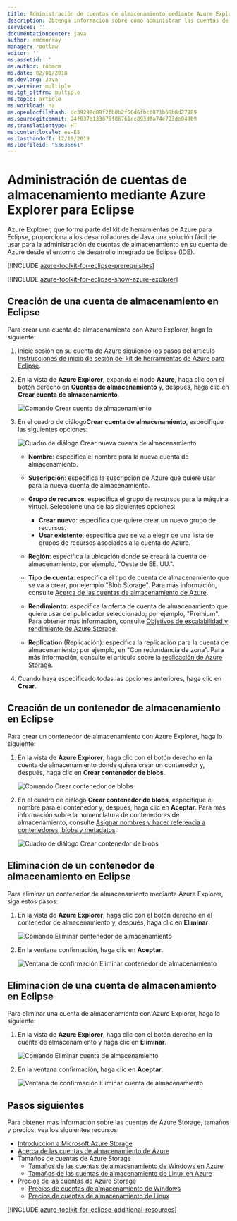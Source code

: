 ```yaml
---
title: Administración de cuentas de almacenamiento mediante Azure Explorer para Eclipse
description: Obtenga información sobre cómo administrar las cuentas de almacenamiento de Azure mediante Azure Explorer para Eclipse.
services: ''
documentationcenter: java
author: rmcmurray
manager: routlaw
editor: ''
ms.assetid: ''
ms.author: robmcm
ms.date: 02/01/2018
ms.devlang: Java
ms.service: multiple
ms.tgt_pltfrm: multiple
ms.topic: article
ms.workload: na
ms.openlocfilehash: dc39298d88f2fb0b2f56d6fbc0071b68b8d27989
ms.sourcegitcommit: 24f037d133875f86761ec893dfa74e723de040b9
ms.translationtype: HT
ms.contentlocale: es-ES
ms.lasthandoff: 12/19/2018
ms.locfileid: "53636661"
---
```

# <a name="manage-storage-accounts-by-using-the-azure-explorer-for-eclipse"></a>Administración de cuentas de almacenamiento mediante Azure Explorer para Eclipse

Azure Explorer, que forma parte del kit de herramientas de Azure para Eclipse, proporciona a los desarrolladores de Java una solución fácil de usar para la administración de cuentas de almacenamiento en su cuenta de Azure desde el entorno de desarrollo integrado de Eclipse (IDE).

[!INCLUDE [azure-toolkit-for-eclipse-prerequisites](../includes/azure-toolkit-for-eclipse-prerequisites.md)]

[!INCLUDE [azure-toolkit-for-eclipse-show-azure-explorer](../includes/azure-toolkit-for-eclipse-show-azure-explorer.md)]

## <a name="create-a-storage-account-in-eclipse"></a>Creación de una cuenta de almacenamiento en Eclipse

Para crear una cuenta de almacenamiento con Azure Explorer, haga lo siguiente:

1. Inicie sesión en su cuenta de Azure siguiendo los pasos del artículo [Instrucciones de inicio de sesión del kit de herramientas de Azure para Eclipse](https://docs.microsoft.com/java/azure/eclipse/azure-toolkit-for-eclipse-sign-in-instructions).

1. En la vista de **Azure Explorer**, expanda el nodo **Azure**, haga clic con el botón derecho en **Cuentas de almacenamiento** y, después, haga clic en **Crear cuenta de almacenamiento**.

   ![Comando Crear cuenta de almacenamiento][CS01]

1. En el cuadro de diálogo**Crear cuenta de almacenamiento**, especifique las siguientes opciones:

   ![Cuadro de diálogo Crear nueva cuenta de almacenamiento][CS02]

   * **Nombre**: especifica el nombre para la nueva cuenta de almacenamiento.

   * **Suscripción**: especifica la suscripción de Azure que quiere usar para la nueva cuenta de almacenamiento.

   * **Grupo de recursos**: especifica el grupo de recursos para la máquina virtual. Seleccione una de las siguientes opciones:
      * **Crear nuevo**: especifica que quiere crear un nuevo grupo de recursos.
      * **Usar existente**: especifica que se va a elegir de una lista de grupos de recursos asociados a la cuenta de Azure.

   * **Región**: especifica la ubicación donde se creará la cuenta de almacenamiento, por ejemplo, "Oeste de EE. UU.".

   * **Tipo de cuenta**: especifica el tipo de cuenta de almacenamiento que se va a crear, por ejemplo "Blob Storage". Para más información, consulte [Acerca de las cuentas de almacenamiento de Azure].

   * **Rendimiento**: especifica la oferta de cuenta de almacenamiento que quiere usar del publicador seleccionado; por ejemplo, "Premium". Para obtener más información, consulte [Objetivos de escalabilidad y rendimiento de Azure Storage].

   * **Replication** (Replicación): especifica la replicación para la cuenta de almacenamiento; por ejemplo, en "Con redundancia de zona". Para más información, consulte el artículo sobre la [replicación de Azure Storage].

1. Cuando haya especificado todas las opciones anteriores, haga clic en **Crear**.

## <a name="create-a-storage-container-in-eclipse"></a>Creación de un contenedor de almacenamiento en Eclipse

Para crear un contenedor de almacenamiento con Azure Explorer, haga lo siguiente:

1. En la vista de **Azure Explorer**, haga clic con el botón derecho en la cuenta de almacenamiento donde quiera crear un contenedor y, después, haga clic en **Crear contenedor de blobs**.

   ![Comando Crear contenedor de blobs][CC01]

1. En el cuadro de diálogo **Crear contenedor de blobs**, especifique el nombre para el contenedor y, después, haga clic en **Aceptar**. Para más información sobre la nomenclatura de contenedores de almacenamiento, consulte [Asignar nombres y hacer referencia a contenedores, blobs y metadatos].

   ![Cuadro de diálogo Crear contenedor de blobs][CC02]

## <a name="delete-a-storage-container-in-eclipse"></a>Eliminación de un contenedor de almacenamiento en Eclipse

Para eliminar un contenedor de almacenamiento mediante Azure Explorer, siga estos pasos:

1. En la vista de **Azure Explorer**, haga clic con el botón derecho en el contenedor de almacenamiento y, después, haga clic en **Eliminar**.

   ![Comando Eliminar contenedor de almacenamiento][DC01]

1. En la ventana confirmación, haga clic en **Aceptar**.

   ![Ventana de confirmación Eliminar contenedor de almacenamiento][DC02]

## <a name="delete-a-storage-account-in-eclipse"></a>Eliminación de una cuenta de almacenamiento en Eclipse

Para eliminar una cuenta de almacenamiento con Azure Explorer, haga lo siguiente:

1. En la vista de **Azure Explorer**, haga clic con el botón derecho en la cuenta de almacenamiento y haga clic en **Eliminar**.

   ![Comando Eliminar cuenta de almacenamiento][DS01]

1. En la ventana confirmación, haga clic en **Aceptar**.

   ![Ventana de confirmación Eliminar cuenta de almacenamiento][DS02]

## <a name="next-steps"></a>Pasos siguientes

Para obtener más información sobre las cuentas de Azure Storage, tamaños y precios, vea los siguientes recursos:

* [Introducción a Microsoft Azure Storage]
* [Acerca de las cuentas de almacenamiento de Azure]
* Tamaños de cuentas de Azure Storage
  * [Tamaños de las cuentas de almacenamiento de Windows en Azure]
  * [Tamaños de las cuentas de almacenamiento de Linux en Azure]
* Precios de las cuentas de Azure Storage
  * [Precios de cuentas de almacenamiento de Windows]
  * [Precios de cuentas de almacenamiento de Linux]

[!INCLUDE [azure-toolkit-for-eclipse-additional-resources](../includes/azure-toolkit-for-eclipse-additional-resources.md)]

<!-- URL List -->

[Introducción a Microsoft Azure Storage]: /azure/storage/storage-introduction
[Acerca de las cuentas de almacenamiento de Azure]: /azure/storage/storage-create-storage-account
[replicación de Azure Storage]: /azure/storage/storage-redundancy
[Objetivos de escalabilidad y rendimiento de Azure Storage]: /azure/storage/storage-scalability-targets
[Asignar nombres y hacer referencia a contenedores, blobs y metadatos]: http://go.microsoft.com/fwlink/?LinkId=255555

[Tamaños de las cuentas de almacenamiento de Windows en Azure]: /azure/virtual-machines/virtual-machines-windows-sizes
[Tamaños de las cuentas de almacenamiento de Linux en Azure]: /azure/virtual-machines/virtual-machines-linux-sizes
[Precios de cuentas de almacenamiento de Windows]: https://azure.microsoft.com/pricing/details/virtual-machines/windows/
[Precios de cuentas de almacenamiento de Linux]: https://azure.microsoft.com/pricing/details/virtual-machines/linux/

<!-- IMG List -->

[CS01]: media/azure-toolkit-for-eclipse-managing-storage-accounts-using-azure-explorer/CS01.png
[CS02]: media/azure-toolkit-for-eclipse-managing-storage-accounts-using-azure-explorer/CS02.png
[CC01]: media/azure-toolkit-for-eclipse-managing-storage-accounts-using-azure-explorer/CC01.png
[CC02]: media/azure-toolkit-for-eclipse-managing-storage-accounts-using-azure-explorer/CC02.png

[DS01]: media/azure-toolkit-for-eclipse-managing-storage-accounts-using-azure-explorer/DS01.png
[DS02]: media/azure-toolkit-for-eclipse-managing-storage-accounts-using-azure-explorer/DS02.png
[DC01]: media/azure-toolkit-for-eclipse-managing-storage-accounts-using-azure-explorer/DC01.png
[DC02]: media/azure-toolkit-for-eclipse-managing-storage-accounts-using-azure-explorer/DC02.png
